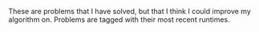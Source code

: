 These are problems that I have solved, but that I think I could improve my algorithm on. Problems are tagged with their most recent runtimes.